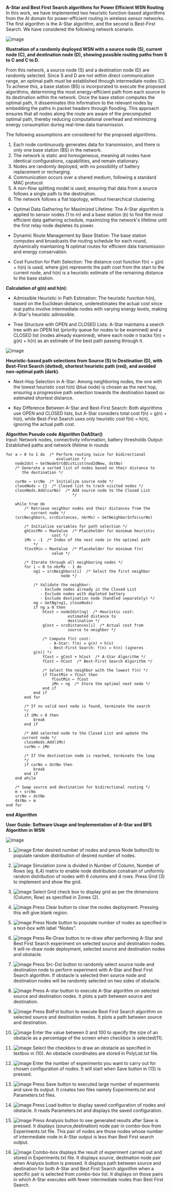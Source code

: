 **A-Star and Best First Search algorithms for Power Efficient WSN Routing**
In this work, we have implemented two heuristic function-based algorithms from the AI domain for power-efficient routing in wireless sensor networks. 
The first algorithm is the A-Star algorithm, and the second is Best-First Search. 
We have considered the following network scenario.

![image](https://github.com/user-attachments/assets/0e592987-7e97-4add-86ef-1ee222c44a11)

**Illustration of a randomly deployed WSN with a source node (S), current node (C), and destination node (D), 
showing possible routing paths from S to C and C to D.**

From this network, a source node (S) and a destination node (D) are randomly selected. Since S and D are not within direct communication range, an optimal path must be established through intermediate nodes (C). To achieve this, a base station (BS) is incorporated to execute the proposed algorithms, determining the most energy-efficient path from each source to its destination within the network. Once the base station computes the optimal path, it disseminates this information to the relevant nodes by embedding the paths in packet headers through flooding. This approach ensures that all nodes along the route are aware of the precomputed optimal path, thereby reducing computational overhead and minimizing energy consumption during real-time data transmission.

The following assumptions are considered for the proposed algorithms.
1.	Each node continuously generates data for transmission, and there is only one base station (BS) in the network.
2.	The network is static and homogeneous, meaning all nodes have identical configurations, capabilities, and remain stationary.
3.	Nodes are randomly deployed, with no possibility of battery replacement or recharging.
4.	Communication occurs over a shared medium, following a standard MAC protocol.
5.	A non-flow splitting model is used, ensuring that data from a source follows a single path to the destination.
6.	The network follows a flat topology, without hierarchical clustering.

* Optimal Data Gathering for Maximized Lifetime: The A-Star algorithm is applied to sensor nodes (1 to m) and a base station (b) to find the most efficient data gathering schedule, maximizing the network's lifetime until the first relay node depletes its power.

* Dynamic Route Management by Base Station: The base station computes and broadcasts the routing schedule for each round, dynamically maintaining N optimal routes for efficient data transmission and energy conservation.

* Cost Function for Path Selection: The distance cost function f(n) = g(n) + h(n) is used, where g(n) represents the path cost from the start to the current node, and h(n) is a heuristic estimate of the remaining distance to the base station.

**Calculation of g(n) and h(n):**
* Admissible Heuristic in Path Estimation: The heuristic function h(n), based on the Euclidean distance, underestimates the actual cost since real paths involve intermediate nodes with varying energy levels, making A-Star's heuristic admissible.

* Tree Structure with OPEN and CLOSED Lists: A-Star maintains a search tree with an OPEN list (priority queue for nodes to be examined) and a CLOSED list (nodes already examined), where each node n tracks f(n) = g(n) + h(n) as an estimate of the best path passing through it.






![image](https://github.com/user-attachments/assets/b9d6e3dc-f084-4c87-ae69-690ef5b5ed28)

**Heuristic-based path selections from Source (S) to Destination (D), with Best-First Search (dotted), 
shortest heuristic path (red), and avoided non-optimal path (dark).**

* Next-Hop Selection in A-Star: Among neighboring nodes, the one with the lowest heuristic cost h(n) (blue node) is chosen as the next hop, ensuring a progressive path selection towards the destination based on estimated shortest distance.

* Key Difference Between A-Star and Best-First Search: Both algorithms use OPEN and CLOSED lists, but A-Star considers total cost f(n) = g(n) + h(n), while Best-First Search uses only heuristic cost f(n) = h(n), ignoring the actual path cost.


**Algorithm Pseudo code**
**Algorithm DoAStar()**    
    Input: Network nodes, connectivity information, battery thresholds
    Output: Established paths and network lifetime in rounds

    for a ← 0 to 1 do  /* Perform routing twice for bidirectional 
                          evaluation */
        node2dst ← GetNodeSrtdDistList(nod2dNew, dstNo)  
        /* Generate a sorted list of nodes based on their distance to 
           the destination */

        curNo ← srcNo  /* Initialize source node */
        closeNods ← {}  /* Closed list to track visited nodes */
        closeNods.Add(curNo)  /* Add source node to the Closed List
                                 */

        while true do
            /* Retrieve neighbor nodes and their distances from the 
               current node */
        (srcNeighbors, srcDistances, nbrMx) ← GetNeighborInfo(curNo)

            /* Initialize variables for path selection */
            ghCostMn ← MaxValue  /* Placeholder for minimum heuristic
						cost */
            iMn ← -1  /* Index of the next node in the optimal path 
				*/
            fCostMin ← MaxValue  /* Placeholder for minimum f(n) 
						value */

            /* Iterate through all neighboring nodes */
            for i ← 0 to nbrMx - 1 do
                ng1 ← srcNeighbors[i]  /* Select the first neighbor 
							node */

                /* Validate the neighbor:  
                   - Exclude nodes already in the Closed List  
                   - Exclude nodes with depleted battery  
                   - Exclude destination node (handled separately) */
                ng ← GetNg(ng1, closeNods)
                if ng ≥ 0 then
                    hCost ← node2dst[ng]  /* Heuristic cost: 
							   estimated distance to 
							   destination */
                    gCost ← srcDistances[i]  /* Actual cost from 
							   source to neighbor */

                    /* Compute f(n) cost:  
                       - A-Star: f(n) = g(n) + h(n)  
                       - Best-First Search: f(n) = h(n) (ignores 
				g(n)) */
                    fCost ← gCost + hCost  /* A-Star Algorithm */
                    fCost ← hCost  /* Best-First Search Algorithm */

                    /* Select the neighbor with the lowest f(n) */
                    if fCostMin > fCost then
                        fCostMin ← fCost
                        iMn ← ng  /* Store the optimal next node */
                    end if
                end if
            end for

            /* If no valid next node is found, terminate the search 
			*/
            if iMn < 0 then
                break
            end if

            /* Add selected node to the Closed List and update the 
		   current node */
            closeNods.Add(iMn)
            curNo ← iMn

            /* If the destination node is reached, terminate the loop 
			*/
            if curNo = dstNo then
                break
            end if
        end while

        /* Swap source and destination for bidirectional routing */
        m ← srcNo
        srcNo ← dstNo
        dstNo ← m
    end for
**end Algorithm**

**User Guide: Software Usage and Implementation of A-Star and BFS Algorithm in WSN**

![image](https://github.com/user-attachments/assets/6ac5d174-0091-4b02-bc6a-761a39cdbd13)


1.   ![image](https://github.com/user-attachments/assets/009cef34-e67f-4994-9a67-98d293dc7e73)
Enter desired number of nodes and press Node button(5) to populate random distribution of desired number of nodes.

2.   ![image](https://github.com/user-attachments/assets/1688558e-64bb-43cb-987c-23d65e575bba)
Simulation zone is divided in Number of Column, Number of Rows (eg. 6,4) matrix to enable node distribution constrain of uniformly random distribution of nodes with 6 columns and 4 rows. Press Grid (3) to implement and show the grid.

3.  ![image](https://github.com/user-attachments/assets/2de82ac7-ecc5-4cee-ab4f-af0e5539720c)
 Select Grid check box to display grid as per the dimensions (Column, Row) as specified in Zones (2).

4.  ![image](https://github.com/user-attachments/assets/89d41ae8-831b-46f2-9b57-976ed5edbf81)
Press Clear button to clear the nodes deployment. Pressing this will give blank region. 

5.  ![image](https://github.com/user-attachments/assets/ee0c0d2e-7d32-4a93-ac46-004e7c039326)
Press Node button to populate number of nodes as specified in a text-box with label “Nodes”.

6.   ![image](https://github.com/user-attachments/assets/14718e78-75a7-4459-8d55-a6d7f17c5871)
 Press Re-Draw button to re-draw after performing A-Star and Best First Search experiment on selected source and destination nodes. It will re-draw  node deployment, selected source and destination nodes and obstacle. 

7.  ![image](https://github.com/user-attachments/assets/c01c5649-3837-4026-a4b6-1c883faf12e2)
 Press Src-Dst button to randomly select source node and destination node to perform experiment with A-Star and Best First Search algorithm. If obstacle is selected then source node and destination nodes will be randomly selected on two sides of obstacle.

8.  ![image](https://github.com/user-attachments/assets/b2998431-484b-45de-9b55-530f71f7a89e)
 Press A-star button to execute A-Star algorithm on selected source and destination nodes. It plots a path between source and destination.
9.  ![image](https://github.com/user-attachments/assets/fb96d0d9-c0c1-47f8-95b5-e37de3c82488)
 Press BstFst button to execute Best First Search algorithm on selected source and destination nodes. It plots a path between source and destination.

10.  ![image](https://github.com/user-attachments/assets/040103f5-11ef-4e26-8fd9-74ca6cced589)
 Enter the value between 0 and 100 to specify the size of an obstacle as a percentage of the screen when checkbox is selected(11). 

11.  ![image](https://github.com/user-attachments/assets/3180e2d1-d100-42fa-9c05-00c0085db1ad)
 Select the checkbox to draw an obstacle as specified in textbox in (10). An obstacle coordinates are stored in PolyList.txt file.

12. ![image](https://github.com/user-attachments/assets/835b3443-db26-434d-b841-952ac0ba13c9)
 Enter the number of experiments you want to carry out for chosen configuration of nodes. It will start when Save button in (13) is pressed.

13.  ![image](https://github.com/user-attachments/assets/add21888-8808-491d-a51c-b5d0186211ed)
 Press Save button to executed large number of experiments and save its output. It creates two files namely Experiments.txt and Parameters.txt files. 

14. ![image](https://github.com/user-attachments/assets/facbd6fc-fa7c-4f3a-af61-1a1947208baf)
 Press Load button to display saved configuration of nodes and obstacle. It reads Parameters.txt and displays the saved configuration.

15.  ![image](https://github.com/user-attachments/assets/87b717ce-1eda-4f1a-bc8e-0e7127ac5565)
 Press Analysis button to see generated results after Save is pressed. It  displays (source,destination) node pair in combo-box from Experiments.txt file. This pair of nodes are those nodes whose number of intermediate node in A-Star output is less than Best First search output.

16.  ![image](https://github.com/user-attachments/assets/d98ec0c0-ee13-4da9-8b79-fa65e1686d3d)
 Combo-box displays the result of experiment carried out and stored in Experiments.txt file. It displays source, destination node pair when Analysis button is pressed. It displays path between source and destination for both A-Star and Best First Search algorithm when a specific pair is selected from combo-box list. It displays on those pairs in which A-Star executes with fewer intermediate nodes than Best First Search.



 
